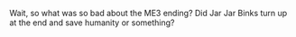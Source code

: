 Wait, so what was so bad about the ME3 ending? Did Jar Jar Binks turn up at the end and save humanity or something?